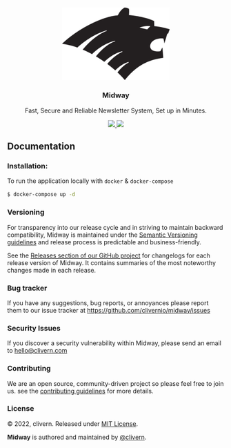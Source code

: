 <p align="center">
    <img alt="Logo" src="/public/static/logo.png?v=1.0.0" width="250" />
    <h3 align="center">Midway</h3>
    <p align="center">Fast, Secure and Reliable Newsletter System, Set up in Minutes.</p>
    <p align="center">
        <a href="https://github.com/clivernio/Midway/actions/workflows/php.yml">
            <img src="https://github.com/clivernio/Midway/actions/workflows/php.yml/badge.svg">
        </a>
        <a href="https://github.com/clivernio/Midway/blob/master/LICENSE">
            <img src="https://img.shields.io/badge/LICENSE-MIT-orange.svg">
        </a>
    </p>
</p>


## Documentation

### Installation:

To run the application locally with `docker` & `docker-compose`

```zsh
$ docker-compose up -d
```


### Versioning

For transparency into our release cycle and in striving to maintain backward compatibility, Midway is maintained under the [Semantic Versioning guidelines](https://semver.org/) and release process is predictable and business-friendly.

See the [Releases section of our GitHub project](https://github.com/clivernio/midway/releases) for changelogs for each release version of Midway. It contains summaries of the most noteworthy changes made in each release.


### Bug tracker

If you have any suggestions, bug reports, or annoyances please report them to our issue tracker at https://github.com/clivernio/midway/issues


### Security Issues

If you discover a security vulnerability within Midway, please send an email to [hello@clivern.com](mailto:hello@clivern.com)


### Contributing

We are an open source, community-driven project so please feel free to join us. see the [contributing guidelines](CONTRIBUTING.md) for more details.


### License

© 2022, clivern. Released under [MIT License](https://opensource.org/licenses/mit-license.php).

**Midway** is authored and maintained by [@clivern](http://github.com/clivernio).
